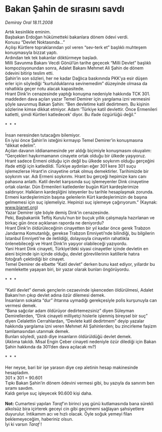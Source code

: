 # Bakan Şahin de sırasını savdı

*Demiray Oral 18.11.2008*

<div class="taraf_structure_2col_1zq">
<div class="margen_n">



 <p>Artık kesinlikle eminim. <br/>Başbakan Erdoğan hükümetteki bakanlara dönem ödevi verdi. <br/>Konusu “Devlet Noktasında...” <br/>Açılışı Kürtlere topraklarından yol veren “sev-terk et” başlıklı muhteşem konuşmasıyla bizzat yaptı. <br/>Ardından tek tek bakanlar döktürmeye başladı. <br/>Milli Savunma Bakanı Vecdi Gönül’ün tarihe geçecek “Milli Devlet” başlıklı kompozisyonundan sonra, Adalet Bakanı Mehmet Ali Şahin de dönem ödevini bitirip teslim etti. <br/>Şahin’in son sözleri, her ne kadar Dağlıca baskınında PKK’ya esir düşen erler için söylediği “kurtulduklarına sevinemedim” düzeyinde olmasa da rahatlıkla geçer notu alacak kapasitede. <br/>Hrant Dink’in cenazesinde yaptığı konuşma nedeniyle hakkında TCK 301. maddeden dava açılan yazar Temel Demirer için yargılama izni vermesini şöyle savunmuş Bakan Şahin: “Ben devletime katil dedirtmem. Bu kişinin sözlerine kimse dikkat etmiyor. Adam ‘Türkiye katil devlettir. Önce Ermenileri katletti, şimdi Kürtleri katledecek’ diyor. Bu ifade özgürlüğü değil.” <br/><br/>*  *  * <br/><br/>İnsan neresinden tutacağını bilemiyor. <br/>En iyisi önce Şahin’in isteğini kırmayıp Temel Demirer’in konuşmasına “dikkat edelim”. <br/>Açılan davanın iddianamesinde yer aldığı biçimiyle konuşmasını okuyalım: “Gerçekleri haykırmamanın cinayete ortak olduğu bir ülkede yaşıyoruz. Hrant sadece Ermeni olduğu için değil bu ülkede soykırım olduğu gerçeğini ifade ettiği için katledildi. Türkiye aydınları eğer 301 kere 301 suçu işlemezlerse Hrant’ın cinayetine ortak olmuş demektirler. Tarihimizde bir soykırım var. Adı Ermeni soykırımı. Hrant bu gerçeği hepimize kanı canı pahasına anlattı. Katil devlet karşısında suç işlemeyenler Dink cinayetine ortak olanlar. Dün Ermenileri katledenler bugün Kürt kardeşlerimize saldırıyor. Halkların kardeşliğini isteyenler bu tarihle hesaplaşmak zorunda. Ermeni kardeşlerimizin başına gelenlerin Kürt kardeşlerimizin de başına gelmemesi için suç işlemeliyiz. Hepinizi suç işlemeye çağırıyorum.” (Kaynak: <a href="http://www.bianet.org/">www.bianet.org</a>) <br/>Yazar Demirer işte böyle demiş Dink’in cenazesinde. <br/>Peki, Başbakanlık Teftiş Kurulu’nun bir buçuk yıllık çalışmayla hazırlanan ve birkaç gün önce açıklanan raporda ne deniyordu? <br/>Hrant Dink’in öldürüleceğinin cinayetten bir yıl kadar önce gerek Trabzon Jandarma Komutanlığı, gerekse Trabzon Emniyeti’nde bilindiği, bu bilgilerin İstanbul Emniyeti’ne de iletildiği, dolayısıyla cinayetin rahatlıkla önlenebileceği ve Hrant Dink’in yaşıyor olabileceği yazıyordu. <br/>Yani Hrant Dink cinayeti, Türkiye’deki siyasi cinayetler içinde devletin en aleni biçimde işin içinde olduğu, devlet görevlilerinin katillerle hatıra fotoğrafı çektirdiği bir cinayet. <br/>Temel Demirer de elbette “Katil devlet” derken bunu kast ediyor, yıllardır bu memlekette yaşayan biri, bir yazar olarak bunları öngörüyordu. <br/><br/>*  *  * <br/><br/>“Katil devlet” demek gençlerin cezaevinde işkenceden öldürülmesi, Adalet Bakanı’nın çıkıp devlet adına özür dilemesi demek. <br/>İnsanların sokakta “dur” ihtarına uymadığı gerekçesiyle polis kurşunuyla can vermesi demek. <br/>“Bana sağcılar adam öldürüyor dedirtemezsiniz” diyen Süleyman Demirellerden, “Dink cinayeti milliyetçi hislerle işlenmiş bireysel bir suç” diyen Celalettin Cerrahlardan, “Devlete katil dedirtmem” deyip yazalar hakkında yargılama izni veren Mehmet Ali Şahinlerden; bu zincirleme faşizm tamlamasından utanmak demek. <br/>Bunları söyledi, yazdı diye insanların öldürüldüğü devlet demek. <br/>(Aklıma takıldı. Misal Engin Çeber cinayeti nedeniyle özür dilediği için Bakan Şahin hakkında da 301’den dava açılacak mı?) <br/><br/>*  *  * <br/><br/>Her neyse, bari bir işe yarasın diye cep aletinin hesap makinesinde hesapladım. <br/>301 x 301 = 90.601 <br/>Tıpkı Bakan Şahin’in dönem ödevini vermesi gibi, bu yazıyla da sanırım ben sıramı savdım. <br/>Kaldı geriye suç işleyecek 90.600 kişi daha.<b> <br/><br/>Not:</b> Cumartesi yapılan <i>Taraf’</i>ın birinci yaş günü kutlamasında bana sürekli alkolsüz bira içirterek geceyi cin gibi geçirmemi sağlayan şahsiyetlere duyurulur. İntikamım acı ve hızlı olacak. Öyle soğuk yemeyi filan beklemeyeceğim, haberiniz olsun. <br/>İyi ki varsın <i>Taraf</i> !</p>

<br/>


<div id="taraf_not">
</div>

</div>


</div>
